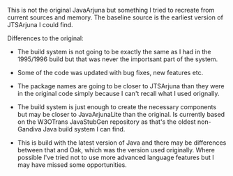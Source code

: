 This is not the original JavaArjuna but something I tried to recreate
from current sources and memory. The baseline source is the earliest
version of JTSArjuna I could find.

Differences to the original:

- The build system is not going to be exactly the same as I had in the
1995/1996 build but that was never the importsant part of the system.

- Some of the code was updated with bug fixes, new features etc.

- The package names are going to be closer to JTSArjuna than they were
  in the original code simply because I can't recall what I used orignally.

- The build system is just enough to create the necessary components but may be closer
to JavaArjunaLite than the original. Is currently based on the W3OTrans JavaStubGen
repository as that's the oldest non-Gandiva Java build system I can find.

- This is build with the latest version of Java and there may be differences between that and Oak, which was the version used originally. Where possible I've tried not to use more advanced language features but I may have missed some opportunities.
